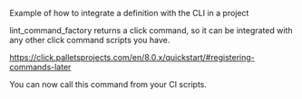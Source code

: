 Example of how to integrate a definition with the CLI in a project

lint_command_factory returns a click command, so it can be integrated with
any other click command scripts you have.

https://click.palletsprojects.com/en/8.0.x/quickstart/#registering-commands-later

You can now call this command from your CI scripts.
